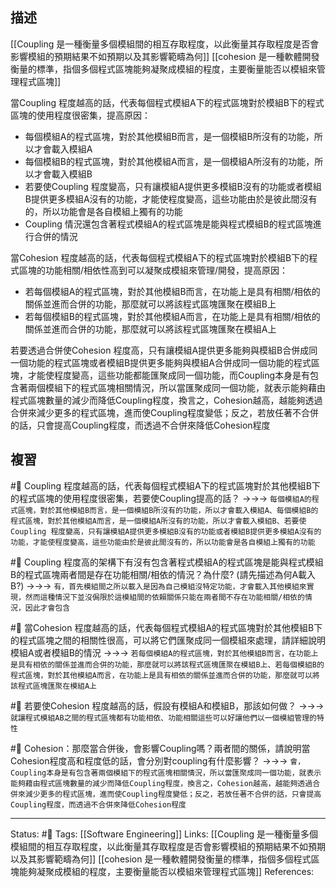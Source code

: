 ## 描述

[[Coupling 是一種衡量多個模組間的相互存取程度，以此衡量其存取程度是否會影響模組的預期結果不如預期以及其影響範疇為何]]
[[cohesion 是一種軟體開發衡量的標準，指個多個程式區塊能夠凝聚成模組的程度，主要衡量能否以模組來管理程式區塊]]


當Coupling  程度越高的話，代表每個程式模組A下的程式區塊對於模組B下的程式區塊的使用程度很密集，提高原因：
- 每個模組A的程式區塊，對於其他模組B而言，是一個模組B所沒有的功能，所以才會載入模組A
- 每個模組B的程式區塊，對於其他模組A而言，是一個模組A所沒有的功能，所以才會載入模組B
- 若要使Coupling 程度變高，只有讓模組A提供更多模組B沒有的功能或者模組B提供更多模組A沒有的功能，才能使程度變高，這些功能由於是彼此間沒有的，所以功能會是各自模組上獨有的功能
- Coupling 情況還包含著程式模組A的程式區塊是能與程式模組B的程式區塊進行合併的情況


當Cohesion 程度越高的話，代表每個程式模組A下的程式區塊對於模組B下的程式區塊的功能相關/相依性高到可以凝聚成模組來管理/開發，提高原因：
- 若每個模組A的程式區塊，對於其他模組B而言，在功能上是具有相關/相依的關係並進而合併的功能，那麼就可以將該程式區塊匯聚在模組B上
- 若每個模組B的程式區塊，對於其他模組A而言，在功能上是具有相關/相依的關係並進而合併的功能，那麼就可以將該程式區塊匯聚在模組A上



若要透過合併使Cohesion 程度高，只有讓模組A提供更多能夠與模組B合併成同一個功能的程式區塊或者模組B提供更多能夠與模組A合併成同一個功能的程式區塊，才能使程度變高，這些功能都能匯聚成同一個功能，而Coupling本身是有包含著兩個模組下的程式區塊相關情況，所以當匯聚成同一個功能，就表示能夠藉由程式區塊數量的減少而降低Coupling程度，換言之，Cohesion越高，越能夠透過合併來減少更多的程式區塊，進而使Coupling程度變低；反之，若放任著不合併的話，只會提高Coupling程度，而透過不合併來降低Cohesion程度


## 複習
#🧠 Coupling  程度越高的話，代表每個程式模組A下的程式區塊對於其他模組B下的程式區塊的使用程度很密集，若要使Coupling提高的話？ ->->-> `每個模組A的程式區塊，對於其他模組B而言，是一個模組B所沒有的功能，所以才會載入模組A、每個模組B的程式區塊，對於其他模組A而言，是一個模組A所沒有的功能，所以才會載入模組B、若要使Coupling 程度變高，只有讓模組A提供更多模組B沒有的功能或者模組B提供更多模組A沒有的功能，才能使程度變高，這些功能由於是彼此間沒有的，所以功能會是各自模組上獨有的功能`
<!--SR:!2023-02-23,39,210-->

#🧠 Coupling 程度高的架構下有沒有包含著程式模組A的程式區塊是能與程式模組B的程式區塊兩者間是存在功能相關/相依的情況？為什麼? (請先描述為何A載入B?) ->->-> `有，首先模組間之所以載入是因為自己模組沒特定功能，才會載入其他模組來實現，然而這種情況下並沒侷限於這模組間的依賴關係只能在兩者間不存在功能相關/相依的情況，因此才會包含`
<!--SR:!2023-06-19,196,248-->
 


#🧠 當Cohesion 程度越高的話，代表每個程式模組A的程式區塊對於其他模組B下的程式區塊之間的相關性很高，可以將它們匯聚成同一個模組來處理，請詳細說明模組A或者模組B的情況 ->->-> `若每個模組A的程式區塊，對於其他模組B而言，在功能上是具有相依的關係並進而合併的功能，那麼就可以將該程式區塊匯聚在模組B上、若每個模組B的程式區塊，對於其他模組A而言，在功能上是具有相依的關係並進而合併的功能，那麼就可以將該程式區塊匯聚在模組A上`
<!--SR:!2023-04-17,159,250-->

#🧠 若要使Cohesion 程度越高的話，假設有模組A和模組B，那該如何做？ ->->-> `就讓程式模組AB之間的程式區塊都有功能相依、功能相關這些可以好讓他們以一個模組管理的特性`
<!--SR:!2023-08-27,195,248-->



#🧠 Cohesion：那麼當合併後，會影響Coupling嗎？兩者間的關係，請說明當Cohesion程度高和程度低的話，會分別對coupling有什麼影響？ ->->-> `會，Coupling本身是有包含著兩個模組下的程式區塊相關情況，所以當匯聚成同一個功能，就表示能夠藉由程式區塊數量的減少而降低Coupling程度，換言之，Cohesion越高，越能夠透過合併來減少更多的程式區塊，進而使Coupling程度變低；反之，若放任著不合併的話，只會提高Coupling程度，而透過不合併來降低Cohesion程度`
<!--SR:!2023-07-28,207,230-->

---
Status: #🌱 
Tags:
[[Software Engineering]]
Links:
[[Coupling 是一種衡量多個模組間的相互存取程度，以此衡量其存取程度是否會影響模組的預期結果不如預期以及其影響範疇為何]]
[[cohesion 是一種軟體開發衡量的標準，指個多個程式區塊能夠凝聚成模組的程度，主要衡量能否以模組來管理程式區塊]]
References:
